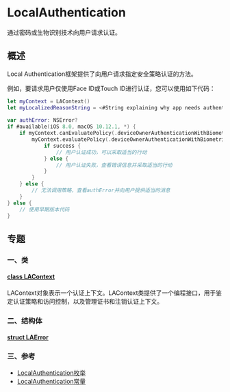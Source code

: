 # LocalAuthentication

通过密码或生物识别技术向用户请求认证。

## 概述

Local Authentication框架提供了向用户请求指定安全策略认证的方法。

例如，要请求用户仅使用Face ID或Touch ID进行认证，您可以使用如下代码：

```swift
let myContext = LAContext()
let myLocalizedReasonString = <#String explaining why app needs authentication#>
 
var authError: NSError?
if #available(iOS 8.0, macOS 10.12.1, *) {
    if myContext.canEvaluatePolicy(.deviceOwnerAuthenticationWithBiometrics, error: &authError) {
        myContext.evaluatePolicy(.deviceOwnerAuthenticationWithBiometrics, localizedReason: myLocalizedReasonString) { success, evaluateError in
            if success {
                // 用户认证成功，可以采取适当的行动
            } else {
                // 用户认证失败，查看错误信息并采取适当的行动
            }
        }
    } else {
        // 无法调用策略，查看authError并向用户提供适当的消息
    }
} else {
    // 使用早期版本代码
}
```

## 专题

### 一、类

#### [class LAContext](./LAContext/)

LAContext对象表示一个认证上下文。LAContext类提供了一个编程接口，用于鉴定认证策略和访问控制，以及管理证书和注销认证上下文。

### 二、结构体

#### [struct LAError](./LAError.md)

### 三、参考

* [LocalAuthentication枚举]()
* [LocalAuthentication常量]()